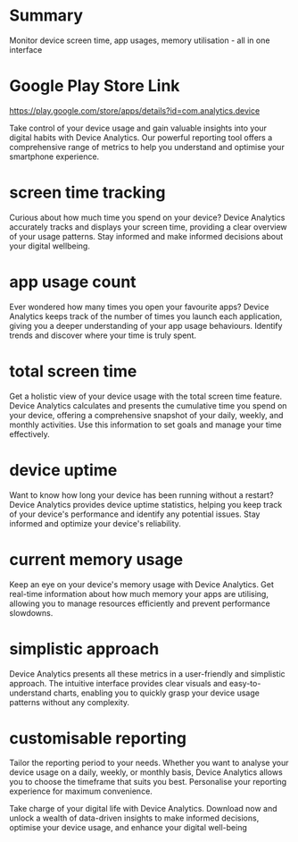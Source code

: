 # Summary
Monitor device screen time, app usages, memory utilisation - all in one interface

# Google Play Store Link
https://play.google.com/store/apps/details?id=com.analytics.device

Take control of your device usage and gain valuable insights into your digital habits with Device Analytics. Our powerful reporting tool offers a comprehensive range of metrics to help you understand and optimise your smartphone experience.

# screen time tracking
Curious about how much time you spend on your device? Device Analytics accurately tracks and displays your screen time, providing a clear overview of your usage patterns. Stay informed and make informed decisions about your digital wellbeing.

# app usage count
Ever wondered how many times you open your favourite apps? Device Analytics keeps track of the number of times you launch each application, giving you a deeper understanding of your app usage behaviours. Identify trends and discover where your time is truly spent.

# total screen time
Get a holistic view of your device usage with the total screen time feature. Device Analytics calculates and presents the cumulative time you spend on your device, offering a comprehensive snapshot of your daily, weekly, and monthly activities. Use this information to set goals and manage your time effectively.

# device uptime
Want to know how long your device has been running without a restart? Device Analytics provides device uptime statistics, helping you keep track of your device's performance and identify any potential issues. Stay informed and optimize your device's reliability.

# current memory usage
Keep an eye on your device's memory usage with Device Analytics. Get real-time information about how much memory your apps are utilising, allowing you to manage resources efficiently and prevent performance slowdowns.

# simplistic approach
Device Analytics presents all these metrics in a user-friendly and simplistic approach. The intuitive interface provides clear visuals and easy-to-understand charts, enabling you to quickly grasp your device usage patterns without any complexity.

# customisable reporting
Tailor the reporting period to your needs. Whether you want to analyse your device usage on a daily, weekly, or monthly basis, Device Analytics allows you to choose the timeframe that suits you best. Personalise your reporting experience for maximum convenience.

Take charge of your digital life with Device Analytics. Download now and unlock a wealth of data-driven insights to make informed decisions, optimise your device usage, and enhance your digital well-being